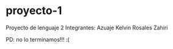 # proyecto-1
Proyecto de lenguaje 2
Integrantes:
Azuaje Kelvin
Rosales Zahiri

PD: no lo terminamos!!! :(
